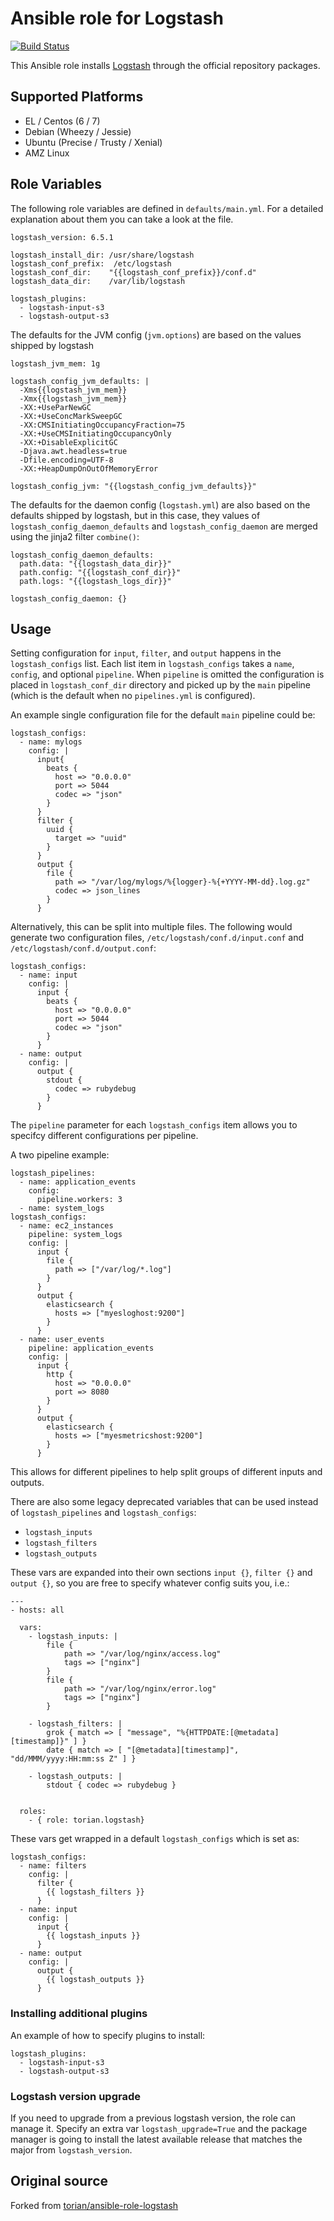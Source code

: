# Ansible role for Logstash

[![Build Status](https://travis-ci.org/kenjones-cisco/ansible-role-logstash.svg?branch=master)](https://travis-ci.org/kenjones-cisco/ansible-role-logstash)

This Ansible role installs [Logstash](https://www.elastic.co/products/logstash) through the official repository packages.

## Supported Platforms
  * EL / Centos (6 / 7)
  * Debian (Wheezy / Jessie)
  * Ubuntu (Precise / Trusty / Xenial)
  * AMZ Linux


## Role Variables

The following role variables are defined in `defaults/main.yml`. For a
detailed explanation about them you can take a look at the file.

```
logstash_version: 6.5.1

logstash_install_dir: /usr/share/logstash
logstash_conf_prefix:  /etc/logstash
logstash_conf_dir:    "{{logstash_conf_prefix}}/conf.d"
logstash_data_dir:    /var/lib/logstash

logstash_plugins:
  - logstash-input-s3
  - logstash-output-s3
```

The defaults for the JVM config (`jvm.options`) are based on the values
shipped by logstash

```
logstash_jvm_mem: 1g

logstash_config_jvm_defaults: |
  -Xms{{logstash_jvm_mem}}
  -Xmx{{logstash_jvm_mem}}
  -XX:+UseParNewGC
  -XX:+UseConcMarkSweepGC
  -XX:CMSInitiatingOccupancyFraction=75
  -XX:+UseCMSInitiatingOccupancyOnly
  -XX:+DisableExplicitGC
  -Djava.awt.headless=true
  -Dfile.encoding=UTF-8
  -XX:+HeapDumpOnOutOfMemoryError

logstash_config_jvm: "{{logstash_config_jvm_defaults}}"
```

The defaults for the daemon config (`logstash.yml`) are also based
on the defaults shipped by logstash, but in this case, they values
of `logstash_config_daemon_defaults` and `logstash_config_daemon`
are merged using the jinja2 filter `combine()`:

```
logstash_config_daemon_defaults:
  path.data: "{{logstash_data_dir}}"
  path.config: "{{logstash_conf_dir}}"
  path.logs: "{{logstash_logs_dir}}"

logstash_config_daemon: {}
```

## Usage

Setting configuration for `input`, `filter`, and `output` happens in the `logstash_configs` list. Each list item in `logstash_configs` takes a `name`, `config`, and optional `pipeline`. When `pipeline` is omitted the configuration is placed in `logstash_conf_dir` directory and picked up by the `main` pipeline (which is the default when no `pipelines.yml` is configured).

An example single configuration file for the default `main` pipeline could be:

```
logstash_configs:
  - name: mylogs
    config: |
      input{
        beats {
          host => "0.0.0.0"
          port => 5044
          codec => "json"
        }
      }
      filter {
        uuid {
          target => "uuid"
        }
      }
      output {
        file {
          path => "/var/log/mylogs/%{logger}-%{+YYYY-MM-dd}.log.gz"
          codec => json_lines
        }
      }
```

Alternatively, this can be split into multiple files. The following would generate two configuration files, `/etc/logstash/conf.d/input.conf` and `/etc/logstash/conf.d/output.conf`:

```
logstash_configs:
  - name: input
    config: |
      input {
        beats {
          host => "0.0.0.0"
          port => 5044
          codec => "json"
        }
      }
  - name: output
    config: |
      output {
        stdout {
          codec => rubydebug
        }
      }
```

The `pipeline` parameter for each `logstash_configs` item allows you to specifcy different configurations per pipeline.

A two pipeline example:

```
logstash_pipelines:
  - name: application_events
    config:
      pipeline.workers: 3
  - name: system_logs
logstash_configs:
  - name: ec2_instances
    pipeline: system_logs
    config: |
      input {
        file {
          path => ["/var/log/*.log"]
        }
      }
      output {
        elasticsearch {
          hosts => ["myesloghost:9200"]
        }
      }
  - name: user_events
    pipeline: application_events
    config: |
      input {
        http {
          host => "0.0.0.0"
          port => 8080
        }
      }
      output {
        elasticsearch {
          hosts => ["myesmetricshost:9200"]
        }
      }
```

This allows for different pipelines to help split groups of different inputs and outputs.

There are also some legacy deprecated variables that can be used instead of `logstash_pipelines` and `logstash_configs`:

  * `logstash_inputs`
  * `logstash_filters`
  * `logstash_outputs`

These vars are expanded into their own sections `input {}`, `filter {}` and
`output {}`, so you are free to specify whatever config suits you, i.e.:

```
---
- hosts: all

  vars:
    - logstash_inputs: |
        file {
            path => "/var/log/nginx/access.log"
            tags => ["nginx"]
        }
        file {
            path => "/var/log/nginx/error.log"
            tags => ["nginx"]
        }

    - logstash_filters: |
        grok { match => [ "message", "%{HTTPDATE:[@metadata][timestamp]}" ] }
        date { match => [ "[@metadata][timestamp]", "dd/MMM/yyyy:HH:mm:ss Z" ] }

    - logstash_outputs: |
        stdout { codec => rubydebug }


  roles:
    - { role: torian.logstash}
```

These vars get wrapped in a default `logstash_configs` which is set as:

```
logstash_configs:
  - name: filters
    config: |
      filter {
        {{ logstash_filters }}
      }
  - name: input
    config: |
      input {
        {{ logstash_inputs }}
      }
  - name: output
    config: |
      output {
        {{ logstash_outputs }}
      }
```

### Installing additional plugins

An example of how to specify plugins to install:

```
logstash_plugins:
  - logstash-input-s3
  - logstash-output-s3
```


### Logstash version upgrade

If you need to upgrade from a previous logstash version, the role can
manage it. Specify an extra var `logstash_upgrade=True` and the package manager
is going to install the latest available release that matches the major from
`logstash_version`.


## Original source

Forked from [torian/ansible-role-logstash](https://github.com/torian/ansible-role-logstash)
